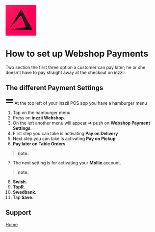 <img src="../Assets/Pictures/play_store_512.png" alt="inzzii logo" width="100"/>

# How to set up Webshop Payments
Two section the first three option a customer can pay later; he or she doesn't have to pay straight away at the checkout on inzzii.

## The different Payment Settings

<img src="../Assets/Pictures/Hmenu.png" alt="hamburgermenu" width="25" height="25"/> At the top left of your inzzii POS app you have a hamburger menu 
1. Tap on the hamburger menu.
2. Press on **inzzii Webshop**.
3. On the left another menu will appear => push on **Webshop Payment Settings**. 
4. First step you can take is activating **Pay on Delivery**
5. Next step you can take is activating **Pay on Pickup**
6. **Pay later on Table Orders**
> **note:** 
7. The next setting is for activating your **Mollie** account.
> **note:** 
8. **Swish**.
9. **TopR**.
10. **Swedbank**.
11. Tap **Save**.


## Support
[Home](../index.md)